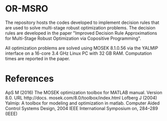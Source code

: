 # OR-MSRO
The repository hosts the codes developed to implement decision rules that are used to solve multi-stage robust optimization problems. The decision rules are developed in the paper "Improved Decision Rule Approximations for Multi-Stage Robust Optimization via Copositive Programming". 

All optimization problems are solved using MOSEK 8.1.0.56 via the YALMIP interface on a 16-core 3.4 GHz Linux PC with 32 GB RAM. Computation times are reported in the paper. 














# References
ApS M (2016) The MOSEK optimization toolbox for MATLAB manual. Version 8.0. URL http://docs.
mosek.com/8.0/toolbox/index.html
Lofberg J (2004) Yalmip: A toolbox for modeling and optimization in matlab. Computer Aided Control
Systems Design, 2004 IEEE International Symposium on, 284–289 (IEEE)

